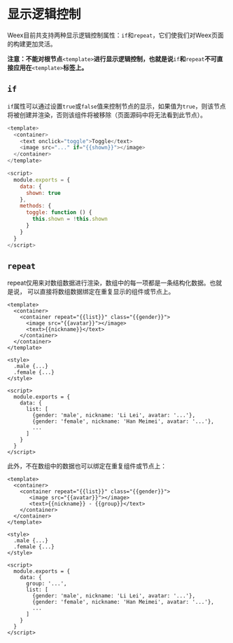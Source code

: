 # 显示逻辑控制

Weex目前共支持两种显示逻辑控制属性：`if`和`repeat`，它们使我们对Weex页面的构建更加灵活。

**注意：不能对根节点**`<template>`**进行显示逻辑控制，也就是说**`if`**和**`repeat`**不可直接应用在**`<template>`**标签上。**

## `if`

`if`属性可以通过设置`true`或`false`值来控制节点的显示，如果值为`true`，则该节点将被创建并渲染，否则该组件将被移除（页面源码中将无法看到此节点）。

```js
<template>
  <container>
    <text onclick="toggle">Toggle</text>
    <image src="..." if="{{shown}}"></image>
  </container>
</template>

<script>
  module.exports = {
    data: {
      shown: true
    },
    methods: {
      toggle: function () {
        this.shown = !this.shown
      }
    }
  }
</script>
```

## `repeat`

repeat仅用来对数组数据进行渲染，数组中的每一项都是一条结构化数据。也就是说， 可以直接将数组数据绑定在重复显示的组件或节点上。

```
<template>
  <container>
    <container repeat="{{list}}" class="{{gender}}">
      <image src="{{avatar}}"></image>
      <text>{{nickname}}</text>
    </container>
  </container>
</template>

<style>
  .male {...}
  .female {...}
</style>

<script>
  module.exports = {
    data: {
      list: [
        {gender: 'male', nickname: 'Li Lei', avatar: '...'},
        {gender: 'female', nickname: 'Han Meimei', avatar: '...'},
        ...
      ]
    }
  }
</script>
```

此外，不在数组中的数据也可以绑定在重复组件或节点上：

```
<template>
  <container>
    <container repeat="{{list}}" class="{{gender}}">
       <image src="{{avatar}}"></image>
       <text>{{nickname}} - {{group}}</text>
    </container>
  </container>
</template>

<style>
  .male {...}
  .female {...}
</style>

<script>
  module.exports = {
    data: {
      group: '...',
      list: [
        {gender: 'male', nickname: 'Li Lei', avatar: '...'},
        {gender: 'female', nickname: 'Han Meimei', avatar: '...'},
        ...
      ]
    }
  }
</script>
```



